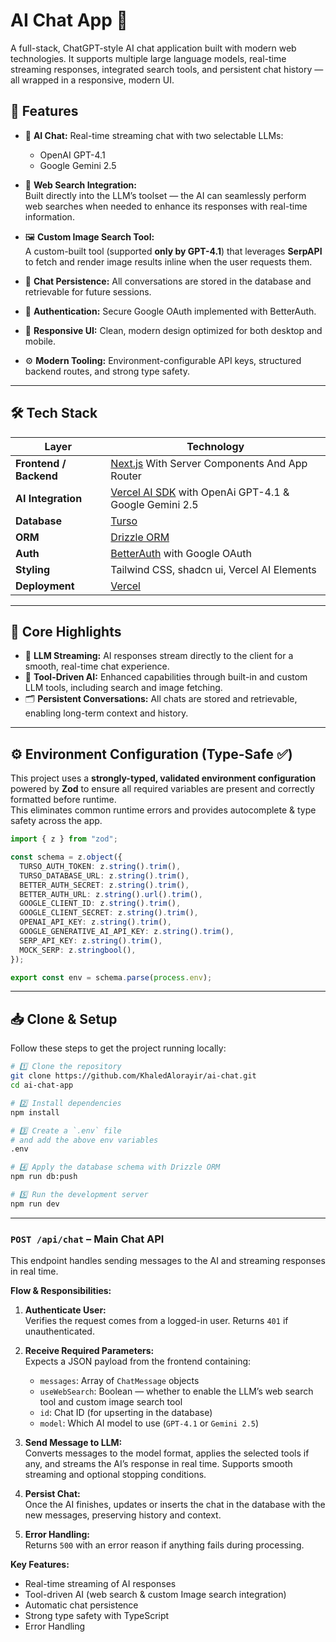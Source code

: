 # AI Chat App 🚀

A full-stack, ChatGPT-style AI chat application built with modern web technologies. It supports multiple large language models, real-time streaming responses, integrated search tools, and persistent chat history — all wrapped in a responsive, modern UI.

## 🧠 Features

- 🤖 **AI Chat:** Real-time streaming chat with two selectable LLMs:
    - OpenAI GPT-4.1
    - Google Gemini 2.5

- 🔎 **Web Search Integration:**  
  Built directly into the LLM’s toolset — the AI can seamlessly perform web searches when needed to enhance its responses with real-time information.

- 🖼️ **Custom Image Search Tool:**  
  A custom-built tool (supported **only by GPT-4.1**) that leverages **SerpAPI** to fetch and render image results inline when the user requests them.

- 💾 **Chat Persistence:** All conversations are stored in the database and retrievable for future sessions.

- 🔑 **Authentication:** Secure Google OAuth implemented with BetterAuth.

- 📱 **Responsive UI:** Clean, modern design optimized for both desktop and mobile.

- ⚙️ **Modern Tooling:** Environment-configurable API keys, structured backend routes, and strong type safety.

---

## 🛠️ Tech Stack

| Layer                  | Technology                                                                      |
|------------------------|---------------------------------------------------------------------------------|
| **Frontend / Backend** | [Next.js](https://nextjs.org/) With Server Components And App Router            |
| **AI Integration**     | [Vercel AI SDK](https://sdk.vercel.ai/) with OpenAi GPT-4.1 & Google Gemini 2.5 |
| **Database**           | [Turso](https://turso.tech/)                                                    |
| **ORM**                | [Drizzle ORM](https://orm.drizzle.team/)                                        |
| **Auth**               | [BetterAuth](https://better-auth.dev/) with Google OAuth                        |
| **Styling**            | Tailwind CSS, shadcn ui, Vercel AI Elements                                     |
| **Deployment**         | [Vercel](https://vercel.com/)                                                   |
---

## 🧪 Core Highlights

- 🔁 **LLM Streaming:** AI responses stream directly to the client for a smooth, real-time chat experience.
- 🧠 **Tool-Driven AI:** Enhanced capabilities through built-in and custom LLM tools, including search and image fetching.
- 🗂️ **Persistent Conversations:** All chats are stored and retrievable, enabling long-term context and history.

---

## ⚙️ Environment Configuration (Type-Safe ✅)

This project uses a **strongly-typed, validated environment configuration** powered by **Zod** to ensure all required variables are present and correctly formatted before runtime.  
This eliminates common runtime errors and provides autocomplete & type safety across the app.

```ts
import { z } from "zod";

const schema = z.object({
  TURSO_AUTH_TOKEN: z.string().trim(),
  TURSO_DATABASE_URL: z.string().trim(),
  BETTER_AUTH_SECRET: z.string().trim(),
  BETTER_AUTH_URL: z.string().url().trim(),
  GOOGLE_CLIENT_ID: z.string().trim(),
  GOOGLE_CLIENT_SECRET: z.string().trim(),
  OPENAI_API_KEY: z.string().trim(),
  GOOGLE_GENERATIVE_AI_API_KEY: z.string().trim(),
  SERP_API_KEY: z.string().trim(),
  MOCK_SERP: z.stringbool(),
});

export const env = schema.parse(process.env);
```
---
## 📥 Clone & Setup

Follow these steps to get the project running locally:

```bash
# 1️⃣ Clone the repository
git clone https://github.com/KhaledAlorayir/ai-chat.git
cd ai-chat-app

# 2️⃣ Install dependencies
npm install

# 3️⃣ Create a `.env` file
# and add the above env variables
.env

# 4️⃣ Apply the database schema with Drizzle ORM
npm run db:push

# 5️⃣ Run the development server
npm run dev
```
---

### `POST /api/chat` – Main Chat API

This endpoint handles sending messages to the AI and streaming responses in real time.

**Flow & Responsibilities:**

1. **Authenticate User:**  
   Verifies the request comes from a logged-in user. Returns `401` if unauthenticated.

2. **Receive Required Parameters:**  
   Expects a JSON payload from the frontend containing:
    - `messages`: Array of `ChatMessage` objects
    - `useWebSearch`: Boolean — whether to enable the LLM’s web search tool and custom image search tool
    - `id`: Chat ID (for upserting in the database)
    - `model`: Which AI model to use (`GPT-4.1` or `Gemini 2.5`)

3. **Send Message to LLM:**  
   Converts messages to the model format, applies the selected tools if any, and streams the AI’s response in real time. Supports smooth streaming and optional stopping conditions.

4. **Persist Chat:**  
   Once the AI finishes, updates or inserts the chat in the database with the new messages, preserving history and context.

5. **Error Handling:**  
   Returns `500` with an error reason if anything fails during processing.

**Key Features:**
- Real-time streaming of AI responses
- Tool-driven AI (web search & custom Image search integration)
- Automatic chat persistence
- Strong type safety with TypeScript
- Error Handling